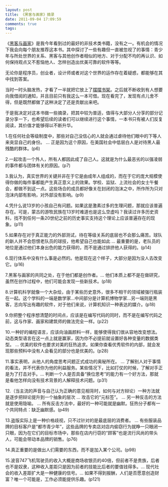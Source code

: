 ```yaml
---
layout: post
title: 《黑客与画家》摘录
date: 2011-09-04 17:09:59
comments: true
tags: 
---
```


《[黑客与画家](http://book.douban.com/subject/6021440/)》是我今年看到过的最好的非技术类书籍，没有之一。有机会的情况下我会向每个朋友推荐这本书。其中探讨了一些有趣但一直被忽视了的事情：青少年与所处世界的关系、黑客与其他创作者相似的地方、对于分配不均的再认识、如何保持观点又不惹恼他人、怎样创造出优美可靠的软件等等。

无论你是程序员，创业者，设计师或者对这个世界的运作存在着疑惑，都能够在其中找到答案。

当时一时头脑发热，才看了一半就把它放上了[摆摆书架](http://bookfor.us "摆摆书架")。之后就不断收到有人想要向我借阅的通知，并且目前只有我这么一本可借。现在看完了，发现有点儿舍不得，但是既然都做了这种决定了还是贡献出来吧。

于是我决定对这本书做一些摘录，把其中较为普适，值得与大部分人分享的部分记录分享一下，也希望后续的读者们可以继续进行这个事情，一本书只有被人们反复阅读，其价值才能够得以不断升华。

1.在任何社会等级制度中，那些对自己没信心的人就会通过虐待他们眼中的下等人来突显自己的身份。 ... 正是因为这个原因，在美国社会中低层白人是对待黑人最残酷的群体。(p6)

2.一起攻击一个外人，所有人都因此成了自己人。这就是为什么最恶劣的以强凌弱的事件都与团体有关的原因。(p7)

3.我认为，真实世界的关键并非在于它是由成年人组成的，而在于它的庞大规模使得你做的每件事都能产生真正意义上的效果。学校、监狱、上流社会的女士午餐会，都做不到这一点。这些场合的成员都好像关在封闭的泡沫之中，所作所为只对泡沫内部有影响，对外部没有影响。(p9)

4.凭什么说13岁的小孩自己有问题。如果这是激素过多的生理问题，那就应该普遍存在。可是，蒙古的游牧民族在13岁时难道也是这么空虚吗？我读过许多历史资料，找不到任何一条20世纪之前的历史事实支持这个理论上应该普遍存在的现象。(p11)

5.如果存在对于真正能力的外部测试，待在等级关系的底层也不会那么痛苦。球队的新人并不会怨恨老队员的球技，他希望自己也能如此 ... 最重要的是，老队员的地位是通过他们本身出色的能力获得的，而不是通过排挤他人获得的。(p14)

6.现行体系中没有什么事是必然的。他是现在这个样子，大部分是因为没人去改变它。(p16)

7.黑客与画家的共同之处，在于他们都是创作者。... 他们本质上都不是在做研究，虽然在创作过程中，他们可能会发现一些新技术。(p18)

8.计算机科学就像一个大杂烩，由于某些历史意外，很多不相干的领域被强行瓶装在一起。这个学科的一端是数学家...中间部分是计算机博物学家...另一端则是黑客，志向写出有趣的软件，对于他们来说，计算机知识一种表达的媒介。(p18)

9.你把整个程序想清楚的时间点，应该是在编写代码的同时，而不是在编写代码之前，这与作家、画家和建筑师的做法完全一样。(p22)

10.一种好的编程语言，应该向油画颜料一样，能够使得我们很从容地改变想法。动态类型语言在这一点上就是赢家，因为你不必提前就设置好各种变量的数据类型。 ... 优美的软件也要求对美的狂热追求。如果你查看优秀软件的内部，就会发现那些预料中没有人会看见的部分也是优美的。(p28)

11.事实表明，从他人的角度思考问题正式成功的奥秘所在。 ... 了解别人对于事情的看法，并不代表你为他的利益服务。某些情况下，比如打仗的时候，了解对手正是为了打击对手。... 判断一个人是否具备“换位思考”的能力有一个好方法，那就是看他怎样向没有技术背景的人解释技术问题。(p31)

12.（当主流的声音与自己认为正确的意见相背时，如何与对方辩论）一种方法就是逐步把辩论提升到一个抽象的层次 ... 攻击它的“元标签”。 ... 另一种反击的方法就是使用隐喻。 ... 所有反击方法中，最好的一种可能就是幽默。狂热分子都有一个共同特点：缺乏幽默感。(p49)

13.盗版实际上是一种价格歧视，只不过针对的是最底层的消费者。 ... 有些服装品牌的目标客户是“都市青少年”，这些品牌的专卖店对店内偷窃行为就睁一只眼闭一只眼，因为在它们的目标市场中，那些在店内行窃的“顾客”也是流行风尚的带头人，可能会带动本品牌的销售。(p76)

14.真正重要的是做出人们需要的东西，而不是加入某个公司。(p98)

15.波音747飞机驾驶员的收入大概是商场收银员的40倍，但前者不是贵族，后者也不是奴隶，这种收入差距只是因为前者的技能比后者的要值钱得多。... 现代社会的收入差距扩大是一种健康的信号。... 如果不得到报酬，人们是否愿意创造财富？唯一个可能是，工作必须能提供乐趣。(p121)